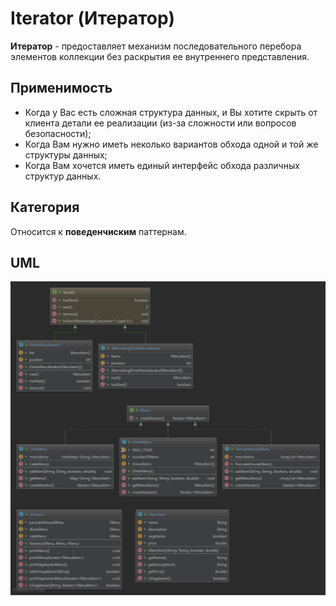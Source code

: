 # Iterator (Итератор)

**Итератор** - предоставляет механизм последовательного перебора элементов коллекции без раскрытия ее внутреннего 
представления.

## Применимость

* Когда у Вас есть сложная структура данных, и Вы хотите скрыть от клиента детали ее реализации (из-за сложности или 
вопросов безопасности);
* Когда Вам нужно иметь неколько вариантов обхода одной и той же структуры данных;
* Когда Вам хочется иметь единый интерфейс обхода различных структур данных.

## Категория

Относится к **поведенчиским** паттернам.

## UML

<img src="/src/main/resources/uml/iterator/Iterator.svg">